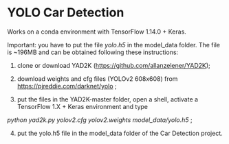 # YOLO Car Detection

Works on a conda environment with TensorFlow 1.14.0 + Keras.

Important: you have to put the file *yolo.h5* in the model_data folder. The file is ~196MB and can be obtained following these instructions:

1) clone or download YAD2K (https://github.com/allanzelener/YAD2K); 

2) download weights and cfg files (YOLOv2 608x608) from https://pjreddie.com/darknet/yolo ;

3) put the files in the YAD2K-master folder, open a shell, activate a TensorFlow 1.X + Keras environment and type 

*python yad2k.py yolov2.cfg yolov2.weights model_data/yolo.h5* ;

4) put the yolo.h5 file in the model_data folder of the Car Detection project.
